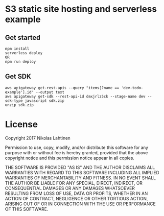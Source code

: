 # S3 static site hosting and serverless example

## Get started

```
npm install
serverless deploy
OR
npm run deploy
```

## Get SDK

```
aws apigateway get-rest-apis --query "items[?name == 'dev-todo-example'].id" --output text
aws apigateway get-sdk --rest-api-id dmxjrlz5ck --stage-name dev --sdk-type javascript sdk.zip
unzip sdk.zip
```

# License

Copyright 2017 Nikolas Lahtinen

Permission to use, copy, modify, and/or distribute this software for any purpose with or without fee is hereby granted, provided that the above copyright notice and this permission notice appear in all copies.

THE SOFTWARE IS PROVIDED "AS IS" AND THE AUTHOR DISCLAIMS ALL WARRANTIES WITH REGARD TO THIS SOFTWARE INCLUDING ALL IMPLIED WARRANTIES OF MERCHANTABILITY AND FITNESS. IN NO EVENT SHALL THE AUTHOR BE LIABLE FOR ANY SPECIAL, DIRECT, INDIRECT, OR CONSEQUENTIAL DAMAGES OR ANY DAMAGES WHATSOEVER RESULTING FROM LOSS OF USE, DATA OR PROFITS, WHETHER IN AN ACTION OF CONTRACT, NEGLIGENCE OR OTHER TORTIOUS ACTION, ARISING OUT OF OR IN CONNECTION WITH THE USE OR PERFORMANCE OF THIS SOFTWARE.
